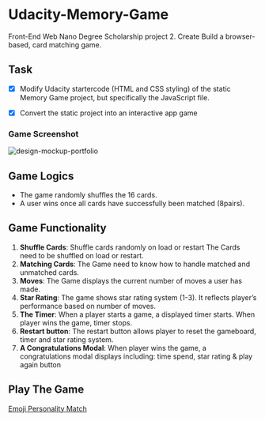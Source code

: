 # Udacity-Memory-Game
Front-End Web Nano Degree Scholarship project 2. Create Build a browser-based, card matching game.

## Task

   - [x] Modify Udacity startercode (HTML and CSS styling) of the static Memory Game         project, but specifically the JavaScript file.
   - [x] Convert the static project into an interactive app game


### Game Screenshot

![design-mockup-portfolio](https://user-images.githubusercontent.com/40595189/42816755-215e15bc-89cc-11e8-837c-a81d4e3ad727.png)

## Game Logics
- The game randomly shuffles the 16 cards.
- A user wins once all cards have successfully been matched (8pairs).

## Game Functionality
1. __Shuffle Cards__: Shuffle cards randomly on load or restart
The Cards need to be shuffled on load or restart.
2. __Matching Cards__:
The Game need to know how to handle matched and unmatched cards.
3. __Moves__: The Game displays the current number of moves a user has made.
4. __Star Rating__: The game shows star rating system (1-3). It reflects player’s performance based on number of moves.
5. __The Timer__: When a player starts a game, a displayed timer starts. When player wins the game, timer stops.
6. __Restart button__: The restart button allows player to reset the gameboard, timer and star rating system.
7. __A Congratulations Modal__: When player wins the game, a congratulations modal displays
including: time spend, star rating & play again button

## Play The Game

 [Emoji Personality Match](https://lebogango.github.io/Udacity-Portfolio-Page/.)
